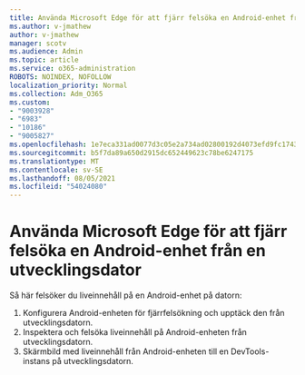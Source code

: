 ```yaml
---
title: Använda Microsoft Edge för att fjärr felsöka en Android-enhet från en utvecklingsdator
ms.author: v-jmathew
author: v-jmathew
manager: scotv
ms.audience: Admin
ms.topic: article
ms.service: o365-administration
ROBOTS: NOINDEX, NOFOLLOW
localization_priority: Normal
ms.collection: Adm_O365
ms.custom:
- "9003928"
- "6983"
- "10186"
- "9005827"
ms.openlocfilehash: 1e7eca331ad0077d3c05e2a734ad02800192d4073efd9fc17431e11b7e691883
ms.sourcegitcommit: b5f7da89a650d2915dc652449623c78be6247175
ms.translationtype: MT
ms.contentlocale: sv-SE
ms.lasthandoff: 08/05/2021
ms.locfileid: "54024080"
---
```

# <a name="use-microsoft-edge-to-remotely-debug-an-android-device-from-a-development-computer"></a>Använda Microsoft Edge för att fjärr felsöka en Android-enhet från en utvecklingsdator

Så här felsöker du liveinnehåll på en Android-enhet på datorn:

1. Konfigurera Android-enheten för fjärrfelsökning och upptäck den från utvecklingsdatorn.
2. Inspektera och felsöka liveinnehåll på Android-enheten från utvecklingsdatorn.
3. Skärmbild med liveinnehåll från Android-enheten till en DevTools-instans på utvecklingsdatorn.
